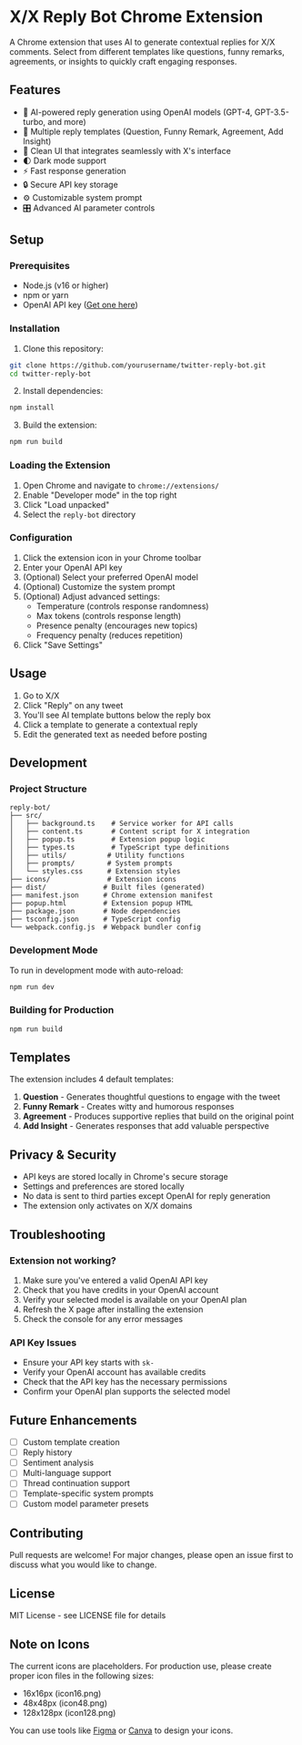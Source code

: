 # X/X Reply Bot Chrome Extension

A Chrome extension that uses AI to generate contextual replies for X/X comments. Select from different templates like questions, funny remarks, agreements, or insights to quickly craft engaging responses.

## Features

- 🤖 AI-powered reply generation using OpenAI models (GPT-4, GPT-3.5-turbo, and more)
- 📝 Multiple reply templates (Question, Funny Remark, Agreement, Add Insight)
- 🎨 Clean UI that integrates seamlessly with X's interface
- 🌓 Dark mode support
- ⚡ Fast response generation
- 🔒 Secure API key storage
- ⚙️ Customizable system prompt
- 🎛️ Advanced AI parameter controls

## Setup

### Prerequisites

- Node.js (v16 or higher)
- npm or yarn
- OpenAI API key ([Get one here](https://platform.openai.com/api-keys))

### Installation

1. Clone this repository:
```bash
git clone https://github.com/yourusername/twitter-reply-bot.git
cd twitter-reply-bot
```

2. Install dependencies:
```bash
npm install
```

3. Build the extension:
```bash
npm run build
```

### Loading the Extension

1. Open Chrome and navigate to `chrome://extensions/`
2. Enable "Developer mode" in the top right
3. Click "Load unpacked"
4. Select the `reply-bot` directory

### Configuration

1. Click the extension icon in your Chrome toolbar
2. Enter your OpenAI API key
3. (Optional) Select your preferred OpenAI model
4. (Optional) Customize the system prompt
5. (Optional) Adjust advanced settings:
   - Temperature (controls response randomness)
   - Max tokens (controls response length)
   - Presence penalty (encourages new topics)
   - Frequency penalty (reduces repetition)
6. Click "Save Settings"

## Usage

1. Go to X/X
2. Click "Reply" on any tweet
3. You'll see AI template buttons below the reply box
4. Click a template to generate a contextual reply
5. Edit the generated text as needed before posting

## Development

### Project Structure

```
reply-bot/
├── src/
│   ├── background.ts    # Service worker for API calls
│   ├── content.ts       # Content script for X integration
│   ├── popup.ts         # Extension popup logic
│   ├── types.ts         # TypeScript type definitions
│   ├── utils/          # Utility functions
│   ├── prompts/        # System prompts
│   └── styles.css      # Extension styles
├── icons/              # Extension icons
├── dist/              # Built files (generated)
├── manifest.json      # Chrome extension manifest
├── popup.html         # Extension popup HTML
├── package.json       # Node dependencies
├── tsconfig.json      # TypeScript config
└── webpack.config.js  # Webpack bundler config
```

### Development Mode

To run in development mode with auto-reload:

```bash
npm run dev
```

### Building for Production

```bash
npm run build
```

## Templates

The extension includes 4 default templates:

1. **Question** - Generates thoughtful questions to engage with the tweet
2. **Funny Remark** - Creates witty and humorous responses
3. **Agreement** - Produces supportive replies that build on the original point
4. **Add Insight** - Generates responses that add valuable perspective

## Privacy & Security

- API keys are stored locally in Chrome's secure storage
- Settings and preferences are stored locally
- No data is sent to third parties except OpenAI for reply generation
- The extension only activates on X/X domains

## Troubleshooting

### Extension not working?

1. Make sure you've entered a valid OpenAI API key
2. Check that you have credits in your OpenAI account
3. Verify your selected model is available on your OpenAI plan
4. Refresh the X page after installing the extension
5. Check the console for any error messages

### API Key Issues

- Ensure your API key starts with `sk-`
- Verify your OpenAI account has available credits
- Check that the API key has the necessary permissions
- Confirm your OpenAI plan supports the selected model

## Future Enhancements

- [ ] Custom template creation
- [ ] Reply history
- [ ] Sentiment analysis
- [ ] Multi-language support
- [ ] Thread continuation support
- [ ] Template-specific system prompts
- [ ] Custom model parameter presets

## Contributing

Pull requests are welcome! For major changes, please open an issue first to discuss what you would like to change.

## License

MIT License - see LICENSE file for details

## Note on Icons

The current icons are placeholders. For production use, please create proper icon files in the following sizes:
- 16x16px (icon16.png)
- 48x48px (icon48.png)  
- 128x128px (icon128.png)

You can use tools like [Figma](https://figma.com) or [Canva](https://canva.com) to design your icons. 